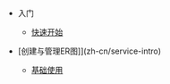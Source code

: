 - 入门
    - [快速开始](zh-cn/quickstart)

- [创建与管理ER图]](zh-cn/service-intro)
    - [基础使用](zh-cn/service-simple)